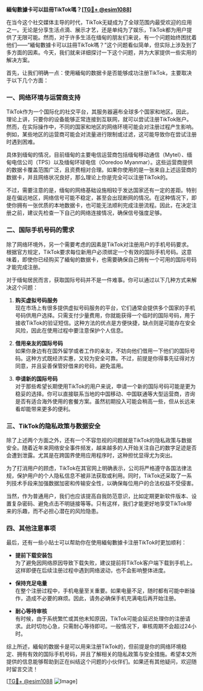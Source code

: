 **緬甸數據卡可以註冊TikTok嗎？[[TG💪+ @esim1088](https://t.me/s/esim1088)]**

在当今这个社交媒体主导的时代，TikTok无疑成为了全球范围内最受欢迎的应用之一。无论是分享生活点滴、展示才艺，还是单纯为了娱乐，TikTok都为用户提供了无限可能。然而，对于许多生活在缅甸的朋友们来说，有一个问题始终困扰着他们——“緬甸數據卡可以註冊TikTok嗎？”这个问题看似简单，但实际上涉及到了多方面的因素。今天，我们就来详细探讨一下这个问题，并为大家提供一些实用的解决方案。

首先，让我们明确一点：使用緬甸的数据卡是否能够成功注册TikTok，主要取决于以下几个方面：

### 一、网络环境与运营商支持

TikTok作为一个国际化的社交平台，其服务器遍布全球多个国家和地区。因此，理论上讲，只要你的设备能够正常连接到互联网，就可以尝试注册TikTok账户。然而，在实际操作中，不同的国家和地区的网络环境可能会对注册过程产生影响。例如，某些地区的运营商可能会对流量进行限制或过滤，这可能导致你在尝试注册时遇到困难。

具体到缅甸的情况，目前缅甸的主要电信运营商包括缅甸移动通信（Mytel）、缅甸电信公司（TPS）以及缅甸环球电信（Ooredoo Myanmar）。这些运营商提供的数据卡覆盖范围广泛，且资费相对合理。如果你使用的是一张来自上述运营商的数据卡，并且网络状况良好，那么理论上你是完全可以注册TikTok的。

不过，需要注意的是，缅甸的网络基础设施相较于发达国家还有一定的差距。特别是在偏远地区，网络信号可能不稳定，甚至会出现断网的情况。在这种情况下，即使你拥有一张优质的本地数据卡，也可能无法顺利完成注册流程。因此，在决定注册之前，建议先检查一下自己的网络连接情况，确保信号强度足够。

### 二、国际手机号码的需求

除了网络环境外，另一个需要考虑的因素是TikTok对注册用户的手机号码要求。根据官方规定，TikTok要求每位新用户必须绑定一个有效的国际手机号码。这意味着，即使你已经购买了緬甸的数据卡，也需要确保自己拥有一个可用的国际号码才能完成注册。

对于缅甸居民而言，获取国际号码并不是一件难事。你可以通过以下几种方式来解决这个问题：

1. **购买虚拟号码服务**  
   现在市场上有很多提供虚拟号码服务的平台，它们通常会提供多个国家的手机号码供用户选择。只需支付少量费用，你就能获得一个临时的国际号码，用于接收TikTok的验证短信。这种方法的优点是方便快捷，缺点则是可能存在安全风险，因此在使用过程中要注意保护个人信息。

2. **借用亲友的国际号码**  
   如果你身边有在国外留学或者工作的亲友，不妨向他们借用一下他们的国际号码。这种方式既经济实惠，又较为安全可靠。不过，前提是你得事先征得对方同意，并且妥善保管好借来的号码，避免滥用。

3. **申请新的国际号码**  
   对于那些希望长期使用TikTok的用户来说，申请一个新的国际号码可能是更为稳妥的选择。你可以直接联系当地的中国移动、中国联通等大型运营商，咨询是否有适合海外使用的套餐方案。虽然初期投入可能会稍高一些，但从长远来看却能带来更多的便利。

### 三、TikTok的隐私政策与数据安全

除了上述两个方面之外，还有一个不容忽视的问题就是TikTok的隐私政策与数据安全。随着近年来网络安全事件频发，越来越多的人开始关注自己的数字足迹是否会遭到泄露。尤其是在跨国界使用应用程序时，这种担忧显得尤为突出。

为了打消用户的顾虑，TikTok在其官网上明确表示，公司将严格遵守各国法律法规，保护用户的个人隐私信息不被非法获取或利用。同时，TikTok还采取了一系列技术手段来加强数据加密和传输安全性，以确保每位用户的合法权益不受侵害。

当然，作为普通用户，我们也应该提高自我防范意识，比如定期更新软件版本、设置复杂密码、避免点击不明链接等等。只有这样，我们才能更好地享受TikTok带来的乐趣，而不必担心潜在的风险隐患。

### 四、其他注意事项

最后，还有一些小贴士可以帮助你在使用緬甸數據卡注册TikTok时更加顺利：

- **提前下载安装包**  
  为了避免因网络原因导致下载失败，建议提前将TikTok客户端下载到手机上。这样即便在后续注册过程中遇到网络波动，也不会影响整体进度。

- **保持充足电量**  
  在整个注册过程中，手机电量至关重要。如果电量不足，随时都有可能中断操作，造成不必要的麻烦。因此，请务必确保手机充满电后再开始注册。

- **耐心等待审核**  
  有时候，由于系统繁忙或其他未知原因，TikTok可能会延迟处理你的注册请求。此时切勿心急，只需耐心等待即可。一般情况下，审核周期不会超过24小时。

综上所述，緬甸的数据卡是可以用来注册TikTok的，但前提是你的网络环境稳定、拥有有效的国际手机号码，并且了解相关的隐私政策与安全措施。希望本文所提供的信息能够帮助到正在纠结这个问题的小伙伴们。如果还有其他疑问，欢迎随时留言交流！

[[TG💪+ @esim1088](https://t.me/s/esim1088) ![Image](https://i.postimg.cc/4NQfJmqS/Snipaste-2025-05-13-00-14-12.png)]